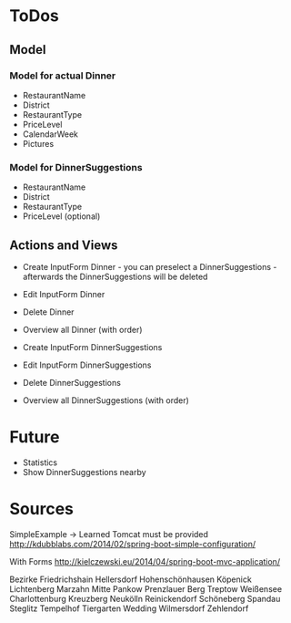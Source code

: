 # ToDos
## Model
### Model for actual Dinner
* RestaurantName
* District
* RestaurantType
* PriceLevel
* CalendarWeek
* Pictures

### Model for DinnerSuggestions
* RestaurantName
* District
* RestaurantType
* PriceLevel (optional)

## Actions and Views
* Create InputForm Dinner - you can preselect a DinnerSuggestions - afterwards the DinnerSuggestions will be deleted
* Edit InputForm Dinner
* Delete Dinner
* Overview all Dinner (with order)

* Create InputForm DinnerSuggestions
* Edit InputForm DinnerSuggestions
* Delete DinnerSuggestions
* Overview all DinnerSuggestions (with order)

# Future
* Statistics
* Show DinnerSuggestions nearby

# Sources
SimpleExample -> Learned Tomcat must be provided
http://kdubblabs.com/2014/02/spring-boot-simple-configuration/

With Forms
http://kielczewski.eu/2014/04/spring-boot-mvc-application/

Bezirke
Friedrichshain
Hellersdorf
Hohenschönhausen
Köpenick
Lichtenberg
Marzahn
Mitte
Pankow
Prenzlauer Berg
Treptow
Weißensee
Charlottenburg
Kreuzberg
Neukölln
Reinickendorf
Schöneberg
Spandau
Steglitz
Tempelhof
Tiergarten
Wedding
Wilmersdorf
Zehlendorf